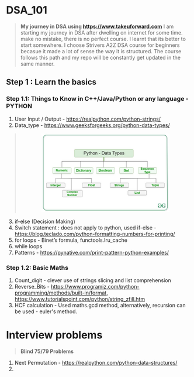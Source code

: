 # DSA_101
> **My journey in DSA using https://www.takeuforward.com**
I am starting my journey in DSA after dwelling on internet for some time. make no mistake, there is no perfect course.
I learnt that its better to start somewhere. I choose Strivers A2Z DSA course for beginners becasue it made a lot of sense the way it is structured.
The course follows this path and my repo will be constantly get updated in the same manner.

## Step 1 : Learn the basics
### Step 1.1: Things to Know in C++/Java/Python or any language - PYTHON
1. User Input / Output - https://realpython.com/python-strings/
2. Data_type - https://www.geeksforgeeks.org/python-data-types/
> <p align="center"><img src="images/Python-data-structure.jpg" width="350" alt="Data types"></p>
3. if-else (Decision Making)
4. Switch statement : does not apply to python, used if-else - https://blog.teclado.com/python-formatting-numbers-for-printing/
5. for loops - Binet’s formula, functools.lru_cache
6. while loops
7. Patterns - https://pynative.com/print-pattern-python-examples/

### Step 1.2: Basic Maths
1. Count_digit - clever use of strings slicing and list comprehension
2. Reverse_Bits - https://www.programiz.com/python-programming/methods/built-in/format, https://www.tutorialspoint.com/python/string_zfill.htm
3. HCF calculation - Used maths.gcd method, alternatively, recursion can be used - euler's method.


# Interview problems
> **Blind 75/79 Problems**
1. Next Permutation - https://realpython.com/python-data-structures/
2. 